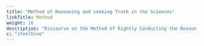 ```yaml
---
title: "Method of Reasoning and seeking Truth in the Sciences"
linkTitle: Method
weight: 16
description: "Discourse on the Method of Rightly Conducting the Reason, and seeking Truth in the Sciences"
c: "steelblue"
---
```


